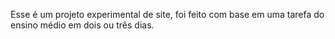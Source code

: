 Esse é um projeto experimental de site, foi feito com base em uma tarefa do ensino médio em dois ou três dias.
